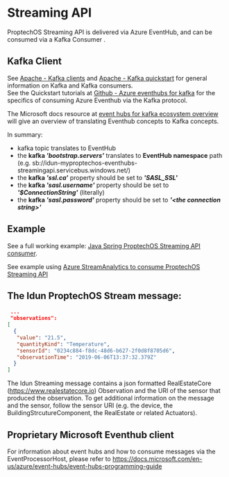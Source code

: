 # Streaming API
ProptechOS Streaming API is delivered via Azure EventHub, and can be consumed via a Kafka Consumer .  
## Kafka Client
See [Apache - Kafka clients](https://cwiki.apache.org/confluence/display/KAFKA/Clients) and [Apache - Kafka quickstart](https://kafka.apache.org/quickstart) for general information on Kafka and Kafka consumers.  
See the Quickstart tutorials at [Github - Azure eventhubs for kafka](https://github.com/Azure/azure-event-hubs-for-kafka/) for the specifics of consuming Azure Eventhub via the Kafka protocol.

The Microsoft docs resource at [event hubs for kafka ecosystem overview](https://docs.microsoft.com/sv-se/azure/event-hubs/event-hubs-for-kafka-ecosystem-overview) will give an overview of translating Eventhub concepts to Kafka concepts.

In summary:
* kafka topic translates to EventHub
* the **kafka _'bootstrap.servers'_** translates to **EventHub namespace** path (e.g. sb://idun-myproptechos-eventhubs-streamingapi.servicebus.windows.net/)
* the **kafka _'ssl.ca'_** property should be set to **_'SASL_SSL'_** 
* the **kafka _'sasl.username'_** property should be set to **_'$ConnectionString'_** (literally)  
* the **kafka _'sasl.password'_** property should be set to **_'\<the connection string\>'_**

## Example
See a full working example: [Java Spring ProptechOS Streaming API consumer](examples/java).

See example using [Azure StreamAnalytics to consume ProptechOS Streaming API](Consume-with-Azure-StreamAnalytics.md)


## The Idun ProptechOS Stream message:

```json
 ...
 "observations":
[
  {
   "value": "21.5",
   "quantityKind": "Temperature",
   "sensorId": "0234c884-f8dc-48d6-b627-2f0d8f8705d6",
   "observationTime": "2019-06-06T13:37:32.379Z"
  }
]
```

The Idun Streaming message contains a json formatted RealEstateCore (https://www.realestatecore.io) Observation and the URI of the sensor that produced the observation. To get additional information on the message and the sensor, follow the sensor URI (e.g. the device, the BuildingStrcutureComponent, the RealEstate or related Actuators).


## Proprietary Microsoft Eventhub client
For information about event hubs and how to consume messages via the EventProcessorHost, please refer to https://docs.microsoft.com/en-us/azure/event-hubs/event-hubs-programming-guide
